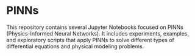 # PINNs
This repository contains several Jupyter Notebooks focused on PINNs (Physics-Informed Neural Networks). It includes experiments, examples, and exploratory scripts that apply PINNs to solve different types of differential equations and physical modeling problems.
